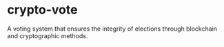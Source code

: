 # crypto-vote
A voting system that ensures the integrity of elections through blockchain and cryptographic methods.
